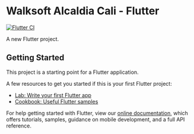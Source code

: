 # Walksoft Alcaldia Cali - Flutter

[![Flutter CI](https://github.com/Adomi-Delivery/walksoft-alcaldia-cali-flutter/actions/workflows/main.yml/badge.svg?branch=main)](https://github.com/Adomi-Delivery/walksoft-alcaldia-cali-flutter/actions/workflows/main.yml)

A new Flutter project.

## Getting Started

This project is a starting point for a Flutter application.

A few resources to get you started if this is your first Flutter project:

- [Lab: Write your first Flutter app](https://flutter.dev/docs/get-started/codelab)
- [Cookbook: Useful Flutter samples](https://flutter.dev/docs/cookbook)

For help getting started with Flutter, view our
[online documentation](https://flutter.dev/docs), which offers tutorials,
samples, guidance on mobile development, and a full API reference.
